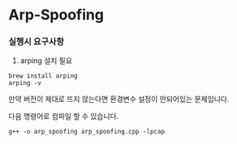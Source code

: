 # Arp-Spoofing

### 실행시 요구사항
1. arping 설치 필요
```
brew install arping
arping -v
```

만약 버전이 제대로 뜨지 않는다면 환경변수 설정이 안되어있는 문제입니다.



다음 명령어로 컴파일 할 수 있습니다.
```
g++ -o arp_spoofing arp_spoofing.cpp -lpcap
```

